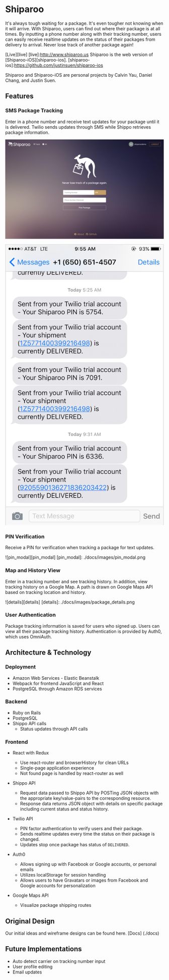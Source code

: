# Shiparoo

It's always tough waiting for a package. It's even tougher not knowing when it will arrive. With Shiparoo, users can find out where their package is at all times. By inputting a phone number along with their tracking number, users can easily receive realtime updates on the status of their packages from delivery to arrival. Never lose track of another package again!

[Live][live]
[live]:http://www.shiparoo.us
Shiparoo is the web version of [Shiparoo-iOS][shiparoo-ios].
[shiparoo-ios]:https://github.com/justinsuen/shiparoo-ios

Shiparoo and Shiparoo-iOS are personal projects by Calvin Yau, Daniel Chang, and Justin Suen.

## Features

### SMS Package Tracking

Enter in a phone number and receive text updates for your package until it is delivered. Twilio sends updates through SMS while Shippo retrieves package information.

![home](./docs/images/home.png)

![text](./docs/images/text.PNG)

### PIN Verification

Receive a PIN for verification when tracking a package for text updates.

![pin_modal][pin_modal]
[pin_modal]: ./docs/images/pin_modal.png

### Map and History View

Enter in a tracking number and see tracking history. In addition, view tracking history on a Google Map. A path is drawn on Google Maps API based on tracking location and history.

![details][details]
[details]: ./docs/images/package_details.png

### User Authentication

Package tracking information is saved for users who signed up. Users can view all their package tracking history. Authentication is provided by Auth0, which uses OmniAuth.

## Architecture & Technology

### Deployment
- Amazon Web Services - Elastic Beanstalk
- Webpack for frontend JavaScript and React
- PostgreSQL through Amazon RDS services

### Backend
- Ruby on Rails
- PostgreSQL
- Shippo API calls
  - Status updates through API calls

### Frontend
- React with Redux
  - Use react-router and browserHistory for clean URLs
  - Single-page application experience
  - Not found page is handled by react-router as well

- Shippo API
  - Request data passed to Shippo API by POSTing JSON objects with the appropriate key/value-pairs to the corresponding resource.
  - Response data returns JSON object with details on specific package including current status and status history.

- Twilio API
  - PIN factor authentication to verify users and their package.
  - Sends realtime updates every time the status on their package is changed.
  - Updates stop once package has status of `DELIVERED`.

- Auth0
  - Allows signing up with Facebook or Google accounts, or personal emails
  - Utilizes localStorage for session handling
  - Allows users to have Gravatars or images from Facebook and Google accounts for personalization

- Google Maps API
  - Visualize package shipping routes

## Original Design

Our initial ideas and wireframe designs can be found here.
[Docs] (./docs)

## Future Implementations
- Auto detect carrier on tracking number input
- User profile editing
- Email updates
